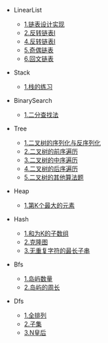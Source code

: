 + LinearList

  - [1.链表设计实现](algorithm/linearList/链表设计实现.md)
  - [2.反转链表I](algorithm/linearList/反转链表I.md)
  - [4.反转链表I](algorithm/linearList/移除链表元素.md)
  - [5.奇偶链表](algorithm/linearList/奇偶链表.md)
  - [6.回文链表](algorithm/linearList/回文链表.md)
  
+ Stack
  - [1.栈的练习](algorithm/stack/栈的练习.md)
  
+ BinarySearch
  - [1.二分查找法](algorithm/binarySearch/二分查找法.md)
  
+ Tree
  - [1.二叉树的序列化与反序列化](algorithm/tree/二叉树的序列化与反序列化.md)
  - [2.二叉树的前序遍历](algorithm/tree/二叉树的前序遍历.md)
  - [3.二叉树的中序遍历](algorithm/tree/二叉树的中序遍历.md)
  - [4.二叉树的后序遍历](algorithm/tree/二叉树的后序遍历.md)
  - [5.二叉树的其他算法题](algorithm/tree/二叉树的其他算法题.md)

+ Heap
  - [1.第K个最大的元素](algorithm/heap/第K个最大的元素.md)

+ Hash
  - [1.和为K的子数组](algorithm/hash/和为K的子数组.md)
  - [2.克隆图](algorithm/hash/克隆图.md)
  - [3.无重复字符的最长子串](algorithm/hash/无重复字符的最长子串.md)

+ Bfs
  - [1.岛屿数量](algorithm/bfs/岛屿数量.md)
  - [2.岛屿的周长](algorithm/bfs/岛屿的周长.md)

+ Dfs
  - [1.全排列](algorithm/dfs/全排列.md)
  - [2.子集](algorithm/dfs/子集.md)
  - [3.N皇后](algorithm/dfs/N皇后.md)
